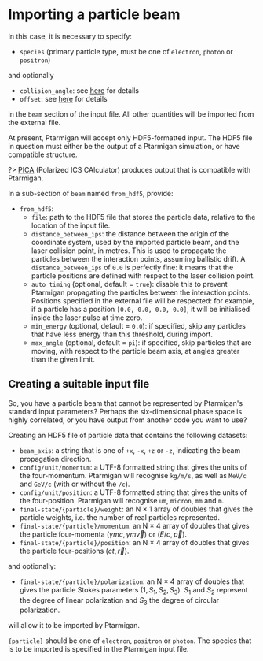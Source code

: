 # Importing a particle beam

In this case, it is necessary to specify:

* `species` (primary particle type, must be one of `electron`, `photon` or `positron`)

and optionally

* `collision_angle`: see [here](beam_generation.md#collision-parameters) for details
* `offset`: see [here](beam_generation.md#collision-parameters) for details

in the `beam` section of the input file.
All other quantities will be imported from the external file.

At present, Ptarmigan will accept only HDF5-formatted input.
The HDF5 file in question must either be the output of a Ptarmigan simulation, or have compatible structure.

?> [PICA](https://github.com/hixps/pica) (Polarized ICS CAlculator) produces output that is compatible with Ptarmigan.

In a sub-section of `beam` named `from_hdf5`, provide:

* `from_hdf5`:
  * `file`: path to the HDF5 file that stores the particle data, relative to the location of the input file.
  * `distance_between_ips`: the distance between the origin of the coordinate system, used by the imported particle beam, and the laser collision point, in metres.
  This is used to propagate the particles between the interaction points, assuming ballistic drift.
  A `distance_between_ips` of `0.0` is perfectly fine: it means that the particle positions are defined with respect to the laser collision point.
  * `auto_timing` (optional, default = `true`): disable this to prevent Ptarmigan propagating the particles between the interaction points.
  Positions specified in the external file will be respected: for example, if a particle has a position `[0.0, 0.0, 0.0, 0.0]`, it will be initialised inside the laser pulse at time zero.
  * `min_energy` (optional, default = `0.0`): if specified, skip any particles that have less energy than this threshold, during import.
  * `max_angle` (optional, default = `pi`): if specified, skip particles that are moving, with respect to the particle beam axis, at angles greater than the given limit.

## Creating a suitable input file

So, you have a particle beam that cannot be represented by Ptarmigan's standard input parameters?
Perhaps the six-dimensional phase space is highly correlated, or you have output from another code you want to use?

Creating an HDF5 file of particle data that contains the following datasets:

* `beam_axis`: a string that is one of `+x`, `-x`, `+z` or `-z`, indicating the beam propagation direction.
* `config/unit/momentum`: a UTF-8 formatted string that gives the units of the four-momentum.
Ptarmigan will recognise `kg/m/s`, as well as `MeV/c` and `GeV/c` (with or without the `/c`).
* `config/unit/position`: a UTF-8 formatted string that gives the units of the four-position.
Ptarmigan will recognise `um`, `micron`, `mm` and `m`.
* `final-state/{particle}/weight`: an N⁢ × 1 array of doubles that gives the particle weights, i.e. the number of real particles represented.
* `final-state/{particle}/momentum`: an N⁢ × 4 array of doubles that gives the particle four-momenta $(\gamma m c, \gamma m \vec{v})$ or $(E/c, \vec{p})$.
* `final-state/{particle}/position`: an N⁢ × 4 array of doubles that gives the particle four-positions $(c t, \vec{r})$.

and optionally:

* `final-state/{particle}/polarization`: an N⁢ × 4 array of doubles that gives the particle Stokes parameters $(1, S_1, S_2, S_3)$.
$S_1$ and $S_2$ represent the degree of linear polarization and $S_3$ the degree of circular polarization.

will allow it to be imported by Ptarmigan.

`{particle}` should be one of `electron`, `positron` or `photon`.
The species that is to be imported is specified in the Ptarmigan input file.